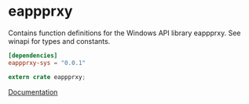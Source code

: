 # eappprxy #
Contains function definitions for the Windows API library eappprxy. See winapi for types and constants.

```toml
[dependencies]
eappprxy-sys = "0.0.1"
```

```rust
extern crate eappprxy;
```

[Documentation](https://retep998.github.io/doc/eappprxy/)
